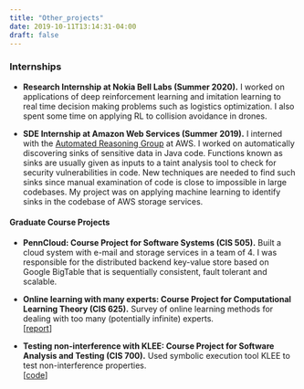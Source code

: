 ```yaml
---
title: "Other_projects"
date: 2019-10-11T13:14:31-04:00
draft: false
---
```

### Internships

* __Research Internship at Nokia Bell Labs (Summer 2020).__
    I worked on applications of deep reinforcement learning and imitation learning to
    real time decision making problems such as logistics optimization.
    I also spent some time on applying RL to collision avoidance in drones.

* __SDE Internship at Amazon Web Services (Summer 2019).__
    I interned with the [Automated Reasoning Group](https://aws.amazon.com/blogs/security/tag/automated-reasoning/)
    at AWS. I worked on automatically discovering sinks of sensitive data in Java code. Functions known as sinks are usually given as inputs to a taint analysis tool to check for
    security vulnerabilities in code. New techniques are needed to find such sinks since manual examination of code is close to impossible in large codebases.  My project was on applying machine learning to identify sinks in
    the codebase of AWS storage services.

#### Graduate Course Projects

*  __PennCloud: Course Project for Software Systems (CIS 505).__
    Built a cloud system with e-mail and storage services in a team of 4. I was responsible for the distributed backend key-value store based on Google BigTable that is sequentially consistent, fault tolerant and scalable.  

* __Online learning with many experts: Course Project for Computational Learning Theory (CIS 625).__
    Survey of online learning methods for dealing with too many (potentially infinite) experts.  
    [[report](http://cis.upenn.edu/~castan/doc/2018/No%20Regret%20Learning%20Report.pdf)]

* __Testing non-interference with KLEE: Course Project for Software Analysis and Testing (CIS 700).__
    Used symbolic execution tool KLEE to test non-interference properties.  
    [[code](https://github.com/concolism/concolic-testing)]
